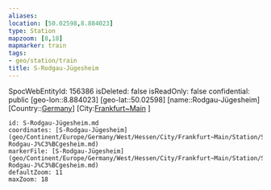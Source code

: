 ```yaml
---
aliases: 
location: [50.02598,8.884023]
type: Station 
mapzoom: [8,18] 
mapmarker: train 
tags:
- geo/station/train
title: S-Rodgau-Jügesheim
---
```

SpocWebEntityId: 156386
isDeleted: false
isReadOnly: false
confidential: public
[geo-lon::8.884023]
[geo-lat::50.02598]
[name::Rodgau-Jügesheim]
[Country::[Germany](geo/Continent/Europe/Germany.md)]
[City:[Frankfurt~Main](geo/Continent/Europe/Germany/West/Hessen/City/Frankfurt~Main.md) ]


```leaflet
id: S-Rodgau-Jügesheim.md
coordinates: [S-Rodgau-Jügesheim](geo/Continent/Europe/Germany/West/Hessen/City/Frankfurt~Main/Station/S-Rodgau-J%C3%BCgesheim.md)
markerFile: [S-Rodgau-Jügesheim](geo/Continent/Europe/Germany/West/Hessen/City/Frankfurt~Main/Station/S-Rodgau-J%C3%BCgesheim.md)
defaultZoom: 11 
maxZoom: 18
```


